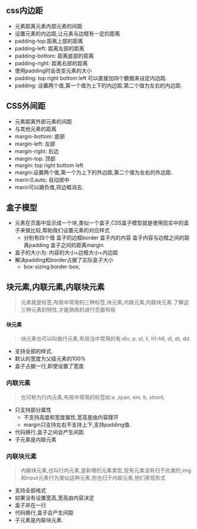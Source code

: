 ## css内边距
- 元素距离元素内部元素的间距
- 设置元素的内边距,让元素与边框有一定的距离
- padding-top:距离上部的距离
- padding-left: 距离左部的距离
- padding-bottom:  距离底部的距离
- padding-right: 距离右部的距离
- 使用padding时会改变元素的大小
- padding: top right bottom left  可以直接加四个数据来设定内边距. 
- padding: 设置两个值,第一个值为上下的内边距,第二个值为左右的内边距.
## CSS外间距
- 元素距离外部元素的间距
- 与其他元素的距离
- margin-bottom: 底部
- margin-left: 左部
- margin-right: 右边
- margin-top: 顶部
- margin: top right bottom left
- margin:设置两个值,第一个为上下的外边距,第二个值为左右的外边距.
- marin:0,auto; 自动居中
- marin可以跟负值,将边框消去.
## 盒子模型
- 元素在页面中显示成一个块,类似一个盒子,CSS盒子模型就是使用现实中的盒子来做比较,帮助我们设置元素的对应样式
    - 分别有四个值 盒子的边框border 盒子内的内容 盒子内容与边框之间的距离padding 盒子之间的距离margin
- 盒子的大小为: 内容的大小+边框大小+内边距
- 解决padding和border占据了实际盒子大小
  - box-sizing:border-box;
## 块元素,内联元素,内联块元素
> 元素就是标签,布局中常用的三种标签,块元素,内联元素,内联块元素.了解这三种元素的特性,才能熟练的进行页面布局
#### 块元素
>块元素也可以叫做行元素,布局当中常用的有:div, p, ul, li, h1-h6, dl, dt, dd.
  - 支持全部的样式.
  - 默认的宽度为父级元素的100%
  - 盒子占据一行,即使设置了宽度
### 内联元素
>也可称为行内元素,布局中常用的标签如:a ,span, em, b, stront, 
- 只支持部分属性
  - 不支持高度和宽度属性,宽高是由内容撑开
  - margin只支持左右不支持上下,支持padding值.
- 代码换行,盒子之间会产生间距
- 子元素是内联元素
### 内联块元素
>内联块元素,也叫行内元素,是新增的元素类型,现有元素没有归于此类的,img和input元素行为类似这种元素,但也归于内联元素,他们表现形式
- 支持全部格式
- 如果没有设置宽高,宽高由内容决定
- 盒子并在一行
- 代码换行,盒子会产生间距
- 子元素是内联块元素.